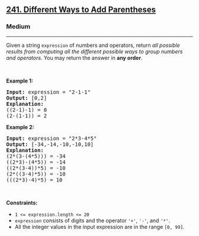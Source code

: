 <h2><a href="https://leetcode.com/problems/different-ways-to-add-parentheses/">241. Different Ways to Add Parentheses</a></h2><h3>Medium</h3><hr><div style="user-select: auto;"><p style="user-select: auto;">Given a string <code style="user-select: auto;">expression</code> of numbers and operators, return <em style="user-select: auto;">all possible results from computing all the different possible ways to group numbers and operators</em>. You may return the answer in <strong style="user-select: auto;">any order</strong>.</p>

<p style="user-select: auto;">&nbsp;</p>
<p style="user-select: auto;"><strong style="user-select: auto;">Example 1:</strong></p>

<pre style="user-select: auto;"><strong style="user-select: auto;">Input:</strong> expression = "2-1-1"
<strong style="user-select: auto;">Output:</strong> [0,2]
<strong style="user-select: auto;">Explanation:</strong>
((2-1)-1) = 0 
(2-(1-1)) = 2
</pre>

<p style="user-select: auto;"><strong style="user-select: auto;">Example 2:</strong></p>

<pre style="user-select: auto;"><strong style="user-select: auto;">Input:</strong> expression = "2*3-4*5"
<strong style="user-select: auto;">Output:</strong> [-34,-14,-10,-10,10]
<strong style="user-select: auto;">Explanation:</strong>
(2*(3-(4*5))) = -34 
((2*3)-(4*5)) = -14 
((2*(3-4))*5) = -10 
(2*((3-4)*5)) = -10 
(((2*3)-4)*5) = 10
</pre>

<p style="user-select: auto;">&nbsp;</p>
<p style="user-select: auto;"><strong style="user-select: auto;">Constraints:</strong></p>

<ul style="user-select: auto;">
	<li style="user-select: auto;"><code style="user-select: auto;">1 &lt;= expression.length &lt;= 20</code></li>
	<li style="user-select: auto;"><code style="user-select: auto;">expression</code> consists of digits and the operator <code style="user-select: auto;">'+'</code>, <code style="user-select: auto;">'-'</code>, and <code style="user-select: auto;">'*'</code>.</li>
	<li style="user-select: auto;">All the integer values in the input expression are in the range <code style="user-select: auto;">[0, 99]</code>.</li>
</ul>
</div>